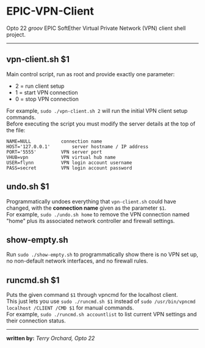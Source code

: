 # EPIC-VPN-Client
Opto 22 *groov* EPIC SoftEther Virtual Private Network (VPN) client shell project.

---

## vpn-client.sh $1
Main control script, run as root and provide exactly one parameter:
* 2 = run client setup
* 1 = start VPN connection
* 0 = stop VPN connection

For example, `sudo ./vpn-client.sh 2` will run the initial VPN client setup commands.<br>
Before executing the script you must modify the server details at the top of the file:
```
NAME=NULL			connection name
HOST='127.0.0.1'		server hostname / IP address
PORT='5555'			VPN server port
VHUB=vpn			VPN virtual hub name
USER=flynn			VPN login account username
PASS=secret			VPN login account password
```

## undo.sh $1
Programmatically undoes everything that `vpn-client.sh` could have changed, with the **connection name** given as the parameter `$1`.<br>
For example, `sudo ./undo.sh home` to remove the VPN connection named "home" plus its associated network controller and firewall settings.

## show-empty.sh
Run `sudo ./show-empty.sh` to programmatically show there is no VPN set up, no non-default network interfaces, and no firewall rules.

## runcmd.sh $1
Puts the given command `$1` through vpncmd for the localhost client.<br>
This just lets you use `sudo ./runcmd.sh $1` instead of `sudo /usr/bin/vpncmd localhost /CLIENT /CMD $1` for manual commands.<br>
For example, `sudo ./runcmd.sh accountlist` to list current VPN settings and their connection status.

---

**written by:** *Terry Orchard, Opto 22*
